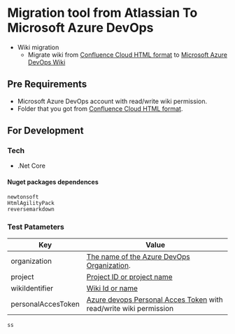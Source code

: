 # Migration tool from Atlassian To Microsoft Azure DevOps

- Wiki migration
    - Migrate wiki from [Confluence Cloud HTML format](https://confluence.atlassian.com/confcloud/export-content-to-word-pdf-html-and-xml-724764824.html) to [Microsoft Azure DevOps Wiki](https://azure.microsoft.com/en-us/services/devops/wiki/)

## Pre Requirements
- Microsoft Azure DevOps account with read/write wiki permission.
- Folder that you got from [Confluence Cloud HTML format](https://confluence.atlassian.com/confcloud/export-content-to-word-pdf-html-and-xml-724764824.html).

## For Development

### Tech
- .Net Core

#### Nuget packages dependences
``` 
newtonsoft
HtmlAgilityPack
reversemarkdown
```

### Test Patameters

| Key | Value |
| ------ | ----------- |
| organization|[The name of the Azure DevOps Organization](https://docs.microsoft.com/en-us/rest/api/azure/devops/wiki/pages/create%20or%20update?view=azure-devops-rest-5.1). |
| project| [Project ID or project name](https://docs.microsoft.com/en-us/rest/api/azure/devops/wiki/pages/create%20or%20update?view=azure-devops-rest-5.1)|
| wikiIdentifier|[Wiki Id or name](https://docs.microsoft.com/en-us/rest/api/azure/devops/wiki/pages/create%20or%20update?view=azure-devops-rest-5.1)|
| personalAccesToken| [Azure devops Personal Acces Token](https://docs.microsoft.com/en-us/azure/devops/organizations/accounts/use-personal-access-tokens-to-authenticate?view=azure-devops&tabs=preview-page) with read/write wiki permission |


``` js
ss
```

